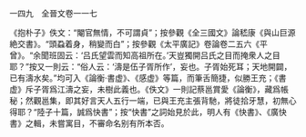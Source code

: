一四九　全晉文卷一一七

《抱朴子》佚文：“閹官無情，不可謂貞”；按參觀《全三國文》論嵇康《與山巨源絶交書》。“頭蝨着身，稍變而白”；按參觀《太平廣記》卷論卷二五六《平曾》。“余聞班固云：‘吕氏望雲而知高祖所在。’天豈獨開吕氏之目而掩衆人之目耶？”按又一則云：“俗人云：‘濤是伍子胥所作’，妄也。子胥始死耳；天地開闢，已有濤水矣。”均可入《論衡·書虚》、《感虚》等篇，而筆舌簡捷，似勝王充；《書虚》斥子胥爲江濤之妄，未樹此義也。《佚文》一則記蔡邕賞愛《論衡》，藏爲帳秘；然觀邕集，即其好言天人五行一端，已與王充主張背馳，將徒拾牙慧，初無心得耶？“陸子十篇，誠爲快書”；按“快書”之詞始見於此，明人有《快書》、《廣快書》之輯，未嘗寓目，不審命名别有所本否。